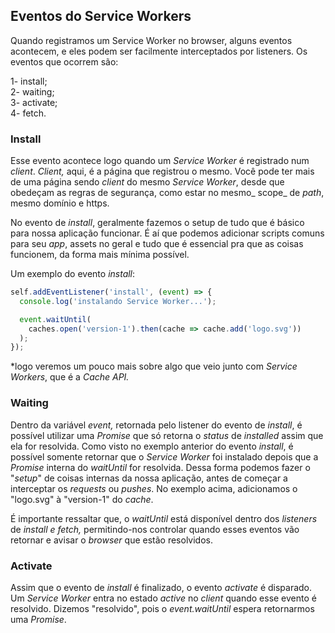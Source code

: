 ## Eventos do Service Workers

Quando registramos um Service Worker no browser, alguns eventos acontecem, e eles podem ser facilmente interceptados por listeners. Os eventos que ocorrem são:

1- install;  
2- waiting;  
3- activate;  
4- fetch.

### Install

Esse evento acontece logo quando um _Service Worker_ é registrado num _client_. _Client,_ aqui, é a página que registrou o mesmo. Você pode ter mais de uma página sendo _client_ do mesmo _Service Worker_, desde que obedeçam as regras de segurança, como estar no mesmo_ scope_ de _path_, mesmo domínio e https.

No evento de _install_, geralmente fazemos o setup de tudo que é básico para nossa aplicação funcionar. É aí que podemos adicionar scripts comuns para seu _app_, assets no geral e tudo que é essencial pra que as coisas funcionem, da forma mais mínima possível.

Um exemplo do evento _install_:

```js
self.addEventListener('install', (event) => {
  console.log('instalando Service Worker...');

  event.waitUntil(
    caches.open('version-1').then(cache => cache.add('logo.svg'))
  );
});
```

\*logo veremos um pouco mais sobre algo que veio junto com _Service Workers_, que é a _Cache API._

### Waiting

Dentro da variável _event,_ retornada pelo listener do evento de _install_, é possível utilizar uma _Promise_ que só retorna o _status_ de _installed_ assim que ela for resolvida. Como visto no exemplo anterior do evento _install_, é possível somente retornar que o _Service Worker_ foi instalado depois que a _Promise_ interna do _waitUntil_ for resolvida. Dessa forma podemos fazer o "_setup_" de coisas internas da nossa aplicação, antes de começar a interceptar os _requests_ ou _pushes_. No exemplo acima, adicionamos o "logo.svg" à "version-1" do _cache_.

É importante ressaltar que, o _waitUntil_ está disponível dentro dos _listeners_ de _install_ _e fetch,_ permitindo-nos controlar quando esses eventos vão retornar e avisar o _browser_ que estão resolvidos.

### Activate

Assim que o evento de _install_ é finalizado, o evento _activate_ é disparado. Um _Service Worker_ entra no estado _active_ no _client_ quando esse evento é resolvido. Dizemos "resolvido", pois o _event.waitUntil_ espera retornarmos uma _Promise_.

